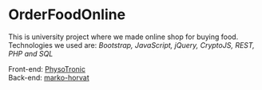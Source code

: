 # OrderFoodOnline

This is university project where we made online shop for buying food.  
Technologies we used are: _Bootstrap, JavaScript, jQuery, CryptoJS, REST, PHP and SQL_

Front-end: [PhysoTronic](https://github.com/PhysoTronic)  
Back-end: [marko-horvat](https://github.com/marko-horvat)
